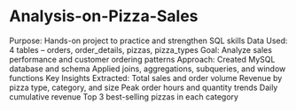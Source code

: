 # Analysis-on-Pizza-Sales
Purpose: Hands-on project to practice and
 strengthen SQL skills
 Data Used: 4 tables – orders, order_details, pizzas,
 pizza_types
 Goal: Analyze sales performance and customer
 ordering patterns
 Approach:
 Created MySQL database and schema
 Applied joins, aggregations, subqueries, and window
 functions
 Key Insights Extracted:
 Total sales and order volume
 Revenue by pizza type, category, and size
 Peak order hours and quantity trends
 Daily cumulative revenue
 Top 3 best-selling pizzas in each category
